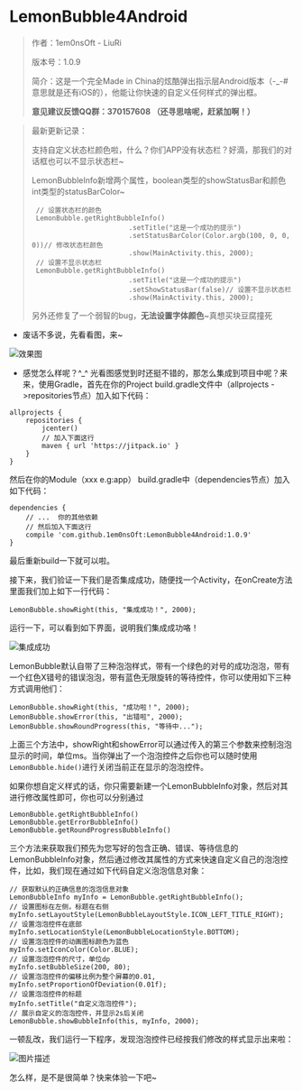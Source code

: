 # LemonBubble4Android
> 作者：1em0nsOft - LiuRi
>
> 版本号：1.0.9
>
> 简介：这是一个完全Made in China的炫酷弹出指示层Android版本（-_-#意思就是还有iOS的），他能让你快速的自定义任何样式的弹出框。
>
> **意见建议反馈QQ群：370157608 （还寻思啥呢，赶紧加啊！）**

> 最新更新记录：
>
> 支持自定义状态栏颜色啦，什么？你们APP没有状态栏？好滴，那我们的对话框也可以不显示状态栏~
>
> LemonBubbleInfo新增两个属性，boolean类型的showStatusBar和颜色int类型的statusBarColor~
>
> ```
>  // 设置状态栏的颜色
>  LemonBubble.getRightBubbleInfo()
>                         .setTitle("这是一个成功的提示")
>                         .setStatusBarColor(Color.argb(100, 0, 0, 0))// 修改状态栏颜色
>                         .show(MainActivity.this, 2000);
>  // 设置不显示状态栏
>  LemonBubble.getRightBubbleInfo()
>                         .setTitle("这是一个成功的提示")
>                         .setShowStatusBar(false)// 设置不显示状态栏
>                         .show(MainActivity.this, 2000);
> ```
>
> 另外还修复了一个弱智的bug，**无法设置字体颜色**~真想买块豆腐撞死

- 废话不多说，先看看图，来~

![效果图](https://raw.githubusercontent.com/1em0nsOft/LemonBubble4Android/master/Resource/LemonBubble.gif)

- 感觉怎么样呢？^_^ 光看图感觉到时还挺不错的，那怎么集成到项目中呢？来来，使用Gradle，首先在你的Project build.gradle文件中（allprojects ->repositories节点）加入如下代码：

```
allprojects {
    repositories {
        jcenter()
        // 加入下面这行
        maven { url 'https://jitpack.io' }
    }
}
```

然后在你的Module（xxx e.g:app） build.gradle中（dependencies节点）加入如下代码：

```
dependencies {
    // ...  你的其他依赖
    // 然后加入下面这行
    compile 'com.github.1em0nsOft:LemonBubble4Android:1.0.9'
}
```

最后重新build一下就可以啦。

接下来，我们验证一下我们是否集成成功，随便找一个Activity，在onCreate方法里面我们加上如下一行代码：

```
LemonBubble.showRight(this, "集成成功！", 2000);
```

运行一下，可以看到如下界面，说明我们集成成功咯！

![集成成功](https://raw.githubusercontent.com/1em0nsOft/LemonBubble4Android/master/Resource/example-run01.jpg)

LemonBubble默认自带了三种泡泡样式，带有一个绿色的对号的成功泡泡，带有一个红色X错号的错误泡泡，带有蓝色无限旋转的等待控件，你可以使用如下三种方式调用他们：

```
LemonBubble.showRight(this, "成功啦！", 2000);
LemonBubble.showError(this, "出错啦", 2000);
LemonBubble.showRoundProgress(this, "等待中...");
```

上面三个方法中，showRight和showError可以通过传入的第三个参数来控制泡泡显示的时间，单位ms。当你弹出了一个泡泡控件之后你也可以随时使用`LemonBubble.hide()`进行关闭当前正在显示的泡泡控件。

如果你想自定义样式的话，你只需要新建一个LemonBubbleInfo对象，然后对其进行修改属性即可，你也可以分别通过

```
LemonBubble.getRightBubbleInfo()
LemonBubble.getErrorBubbleInfo()
LemonBubble.getRoundProgressBubbleInfo()
```

三个方法来获取我们预先为您写好的包含正确、错误、等待信息的LemonBubbleInfo对象，然后通过修改其属性的方式来快速自定义自己的泡泡控件，比如，我们现在通过如下代码自定义泡泡信息对象：

```
// 获取默认的正确信息的泡泡信息对象
LemonBubbleInfo myInfo = LemonBubble.getRightBubbleInfo();
// 设置图标在左侧，标题在右侧
myInfo.setLayoutStyle(LemonBubbleLayoutStyle.ICON_LEFT_TITLE_RIGHT);
// 设置泡泡控件在底部
myInfo.setLocationStyle(LemonBubbleLocationStyle.BOTTOM);
// 设置泡泡控件的动画图标颜色为蓝色
myInfo.setIconColor(Color.BLUE);
// 设置泡泡控件的尺寸，单位dp
myInfo.setBubbleSize(200, 80);
// 设置泡泡控件的偏移比例为整个屏幕的0.01,
myInfo.setProportionOfDeviation(0.01f);
// 设置泡泡控件的标题
myInfo.setTitle("自定义泡泡控件");
// 展示自定义的泡泡控件，并显示2s后关闭
LemonBubble.showBubbleInfo(this, myInfo, 2000);
```

一顿乱改，我们运行一下程序，发现泡泡控件已经按我们修改的样式显示出来啦：

![图片描述](https://raw.githubusercontent.com/1em0nsOft/LemonBubble4Android/master/Resource/example-run02.jpg)

怎么样，是不是很简单？快来体验一下吧~